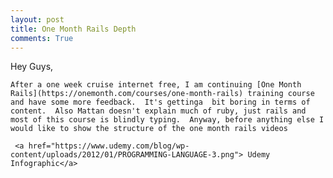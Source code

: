 ```yaml
---
layout: post
title: One Month Rails Depth
comments: True
---
```

Hey Guys,

	After a one week cruise internet free, I am continuing [One Month Rails](https://onemonth.com/courses/one-month-rails) training course and have some more feedback.  It's gettinga  bit boring in terms of content.  Also Mattan doesn't explain much of ruby, just rails and most of this course is blindly typing.  Anyway, before anything else I would like to show the structure of the one month rails videos

	 <a href="https://www.udemy.com/blog/wp-content/uploads/2012/01/PROGRAMMING-LANGUAGE-3.png"> Udemy Infographic</a>
